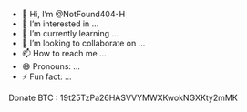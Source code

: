 - 👋 Hi, I’m @NotFound404-H
- 👀 I’m interested in ...
- 🌱 I’m currently learning ...
- 💞️ I’m looking to collaborate on ...
- 📫 How to reach me ...
- 😄 Pronouns: ...
- ⚡ Fun fact: ...

<!---
NotFound404-H/NotFound404-H is a ✨ special ✨ repository because its `README.md` (this file) appears on your GitHub profile.
You can click the Preview link to take a look at your changes.
--->
Donate BTC : 19t25TzPa26HASVVYMWXKwokNGXKty2mMK
